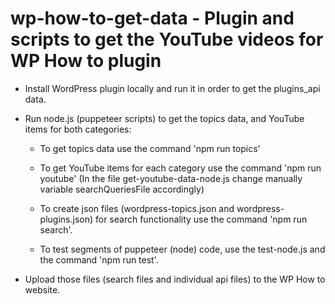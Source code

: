# wp-how-to-get-data - Plugin and scripts to get the YouTube videos for WP How to plugin

- Install WordPress plugin locally and run it in order to get the plugins_api data.

- Run node.js (puppeteer scripts) to get the topics data, and YouTube items for both categories:
    - To get topics data use the command 'npm run topics'
    - To get YouTube items for each category use the command 'npm run youtube' (In the file get-youtube-data-node.js change manually variable searchQueriesFile accordingly)
    - To create json files (wordpress-topics.json and wordpress-plugins.json) for search functionality use the command 'npm run search'.

    - To test segments of puppeteer (node) code, use the test-node.js and the command 'npm run test'.

- Upload those files (search files and individual api files) to the WP How to website.